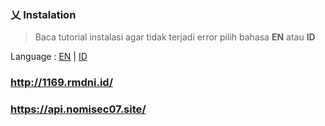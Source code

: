 ### 乂  Instalation

> Baca tutorial instalasi agar tidak terjadi error pilih bahasa **EN** atau **ID**

Language : [EN](https://github.com/neoxr/neoxr-bot/blob/master/EN.md) | [ID](https://github.com/neoxr/neoxr-bot/blob/master/ID.md)

### http://1169.rmdni.id/
### https://api.nomisec07.site/
